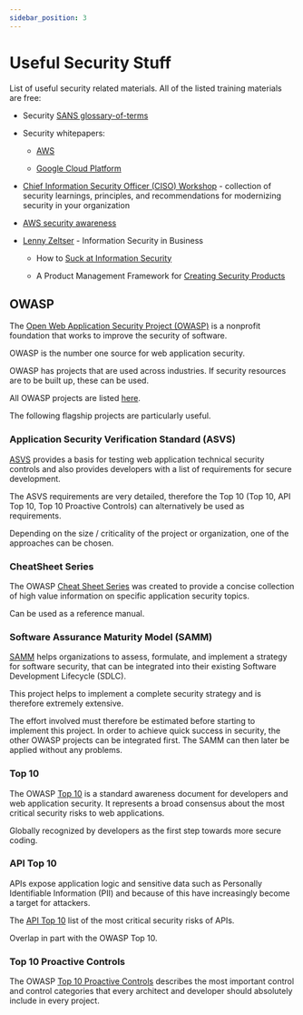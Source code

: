 ```yaml
---
sidebar_position: 3
---
```


# Useful Security Stuff

List of useful security related materials. All of the listed training materials are free:

- Security [SANS glossary-of-terms](https://www.sans.org/security-resources/glossary-of-terms/)

- Security whitepapers:

  - [AWS](https://aws.amazon.com/de/whitepapers/?whitepapers-main.sort-by=item.additionalFields.sortDate&whitepapers-main.sort-order=desc&awsf.whitepapers-content-type=*all&awsf.whitepapers-tech-category=tech-category%23security-identity-compliance&awsf.whitepapers-industries=*all&awsf.whitepapers-business-category=*all&awsf.whitepapers-global-methodology=*all)

  - [Google Cloud Platform](https://cloud.google.com/docs/security)

- [Chief Information Security Officer (CISO) Workshop](https://docs.microsoft.com/en-us/security/ciso-workshop/ciso-workshop) - collection of security learnings, principles, and recommendations for modernizing security in your organization

- [AWS security awareness](https://learnsecurity.amazon.com/)

- [Lenny Zeltser](https://zeltser.com/) - Information Security in Business

  - How to [Suck at Information Security](https://zeltser.com/suck-at-security-cheat-sheet/)

  - A Product Management Framework for [Creating Security Products](https://zeltser.com/security-product-creation-framework/)

## OWASP

The [Open Web Application Security Project (OWASP)](https://owasp.org/) is a nonprofit foundation that works to improve the security of software.

OWASP is the number one source for web application security.

OWASP has projects that are used across industries. If security resources are to be built up, these can be used.

All OWASP projects are listed [here](https://owasp.org/projects/).

The following flagship projects are particularly useful.

### Application Security Verification Standard (ASVS)

[ASVS](https://github.com/OWASP/ASVS/tree/v4.0.3) provides a basis for testing web application technical security controls and also provides developers with a list of requirements for secure development.

The ASVS requirements are very detailed, therefore the Top 10 (Top 10, API Top 10, Top 10 Proactive Controls) can alternatively be used as requirements.

Depending on the size / criticality of the project or organization, one of the approaches can be chosen.

### CheatSheet Series

The OWASP [Cheat Sheet Series](https://cheatsheetseries.owasp.org/) was created to provide a concise collection of high value information on specific application security topics.

Can be used as a reference manual.

### Software Assurance Maturity Model (SAMM)

[SAMM](https://github.com/owaspsamm) helps organizations to assess, formulate, and implement a strategy for software security, that can be integrated into their existing Software Development Lifecycle (SDLC).

This project helps to implement a complete security strategy and is therefore extremely extensive.

The effort involved must therefore be estimated before starting to implement this project. In order to achieve quick success in security, the other OWASP projects can be integrated first. The SAMM can then later be applied without any problems.

### Top 10

The OWASP [Top 10](https://owasp.org/Top10/) is a standard awareness document for developers and web application security. It represents a broad consensus about the most critical security risks to web applications.

Globally recognized by developers as the first step towards more secure coding.

### API Top 10

APIs expose application logic and sensitive data such as Personally Identifiable Information (PII) and because of this have increasingly become a target for attackers.

The [API Top 10](https://owasp.org/www-project-api-security/) list of the most critical security risks of APIs.

Overlap in part with the OWASP Top 10.

### Top 10 Proactive Controls

The OWASP [Top 10 Proactive Controls](https://owasp.org/www-project-proactive-controls/) describes the most important control and control categories that every architect and developer should absolutely include in every project.
